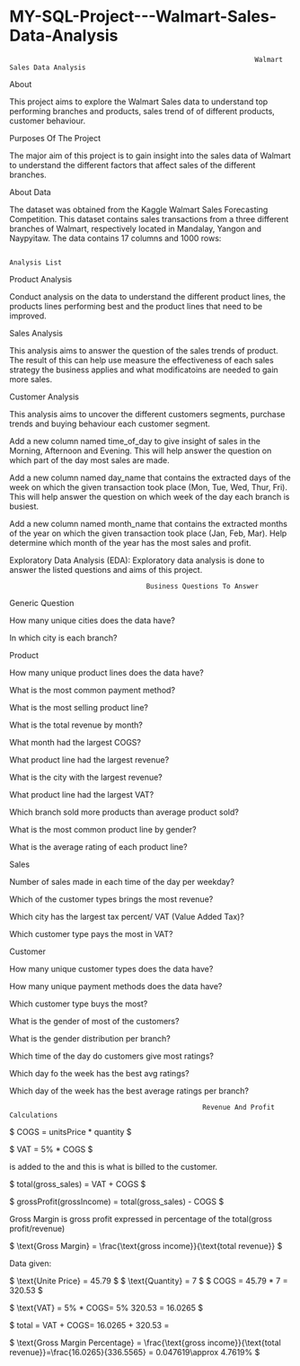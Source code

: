 # MY-SQL-Project---Walmart-Sales-Data-Analysis


                                                                 Walmart Sales Data Analysis
About

This project aims to explore the Walmart Sales data to understand top performing branches and products, sales trend of of different products, customer behaviour. 

Purposes Of The Project

The major aim of this project is to gain insight into the sales data of Walmart to understand the different factors that affect sales of the different branches.

About Data

The dataset was obtained from the Kaggle Walmart Sales Forecasting Competition. This dataset contains sales transactions from a three different branches of Walmart, respectively located in Mandalay, Yangon and Naypyitaw. The data contains 17 columns and 1000 rows:

                                                                    Analysis List
Product Analysis

Conduct analysis on the data to understand the different product lines, the products lines performing best and the product lines that need to be improved.

Sales Analysis

This analysis aims to answer the question of the sales trends of product. The result of this can help use measure the effectiveness of each sales strategy the business applies and what modificatoins are needed to gain more sales.

Customer Analysis

This analysis aims to uncover the different customers segments, purchase trends and buying behaviour each customer segment.

Add a new column named time_of_day to give insight of sales in the Morning, Afternoon and Evening. This will help answer the question on which part of the day most sales are made.

Add a new column named day_name that contains the extracted days of the week on which the given transaction took place (Mon, Tue, Wed, Thur, Fri). This will help answer the question on which week of the day each branch is busiest.

Add a new column named month_name that contains the extracted months of the year on which the given transaction took place (Jan, Feb, Mar). Help determine which month of the year has the most sales and profit.

Exploratory Data Analysis (EDA): Exploratory data analysis is done to answer the listed questions and aims of this project.

                                      Business Questions To Answer

Generic Question

How many unique cities does the data have?

In which city is each branch?

Product

How many unique product lines does the data have?

What is the most common payment method?

What is the most selling product line?

What is the total revenue by month?

What month had the largest COGS?

What product line had the largest revenue?

What is the city with the largest revenue?

What product line had the largest VAT?

Which branch sold more products than average product sold?

What is the most common product line by gender?

What is the average rating of each product line?

Sales

Number of sales made in each time of the day per weekday?

Which of the customer types brings the most revenue?

Which city has the largest tax percent/ VAT (Value Added Tax)?

Which customer type pays the most in VAT?

Customer

How many unique customer types does the data have?

How many unique payment methods does the data have?

Which customer type buys the most?

What is the gender of most of the customers?

What is the gender distribution per branch?

Which time of the day do customers give most ratings?

Which day fo the week has the best avg ratings?

Which day of the week has the best average ratings per branch?

                                                    Revenue And Profit Calculations
$ COGS = unitsPrice * quantity $

$ VAT = 5% * COGS $

 is added to the 
 and this is what is billed to the customer.

$ total(gross_sales) = VAT + COGS $

$ grossProfit(grossIncome) = total(gross_sales) - COGS $

Gross Margin is gross profit expressed in percentage of the total(gross profit/revenue)

$ \text{Gross Margin} = \frac{\text{gross income}}{\text{total revenue}} $


Data given:

$ \text{Unite Price} = 45.79 $
$ \text{Quantity} = 7 $
$ COGS = 45.79 * 7 = 320.53 $

$ \text{VAT} = 5% * COGS\= 5% 320.53 = 16.0265 $

$ total = VAT + COGS\= 16.0265 + 320.53 = 

$ \text{Gross Margin Percentage} = \frac{\text{gross income}}{\text{total revenue}}\=\frac{16.0265}{336.5565} = 0.047619\\approx 4.7619% $
